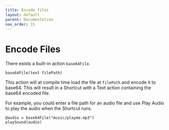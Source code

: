 ```yaml
---
title: Encode files
layout: default
parent: Documentation
nav_order: 15
---
```


# Encode Files

There exists a built-in action `base64File`.

```
base64File(text filePath)
```

This action will at compile time load the file at `filePath` and encode it to base64. This will result in a Shortcut with a Text action containing the base64 encoded file.

For example, you could enter a file path for an audio file and use Play Audio to play the audio when the Shortcut runs.

```
@audio = base64File("music/playme.mp3")
playSound(audio)
```
